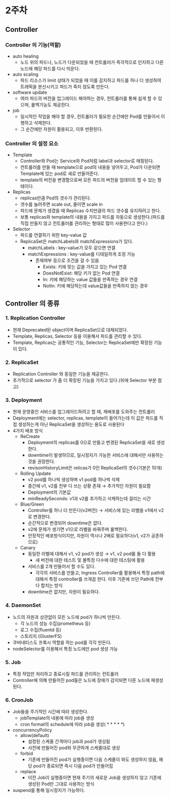 # 2주차

## Controller

### Controller 의 기능(역할)
- auto healing
    - 노드 위의 파드나, 노드가 다운되었을 때 컨트롤러가 즉각적으로 인지하고 다른 노드에 해당 파드를 다시 띄운다.
- auto scaling
    - 파드 리소스가 limit 상태가 되었을 때 이를 감지하고 파드를 하나 더 생성하여 트래픽을 분산시키고 파드가 죽지 않도록 만든다.
- software update
    - 여러 파드의 버전을 업그레이드 해야하는 경우, 컨트롤러를 통해 쉽게 할 수 있으며, 롤백기능도 제공한다.
- job
    - 일시적인 작업을 해야 할 경우, 컨트롤러가 필요한 순간에만 Pod를 만들어서 이행하고 삭제한다.
    - 그 순간에만 자원이 활용되고, 이후 반환된다.
### Controller 의 설정 요소
- Template
    - Controller와 Pod는 Service와 Pod처럼 label과 selector로 매핑된다.
    - 컨트롤러를 만들 때 template으로 pod의 내용을 넣어두고, Pod가 다운되면 Template에 있는 pod로 새로 만들어준다.
    - template의 버전을 변경함으로써 모든 파드의 버전을 업데이트 할 수 있는 형태이다.
- Replicas
    - replicas만큼 Pod의 갯수가 관리된다.
    - 갯수를 늘려주면 scale out, 줄이면 scale in
    - 파드에 문제가 생겼을 때 Replicas 수치만큼의 파드 갯수를 유지하려고 한다.
    - 보통 replicas와 template의 내용을 가지고 파드를 자동으로 생성한다.(파드를 직접 만들지 않고 컨트롤러를 관리하는 형태로 많이 사용한다고 한다.)
- Selector
    - 파드를 연결하기 위한 key-value 값
    - ReplicaSet은 matchLabels와 matchExpressions가 있다.
        - matchLabels : key-value가 모두 같으면 연결
        - matchExpressions : key-value를 디테일하게 조정 가능
            - 존재여부 등으로 조건을 걸 수 있음
                - Exists: 키에 맞는 값을 가지고 있는 Pod 연결
                - DoesNotExist: 해당 키가 없는 Pod 연결
                - In: 키에 해당하는 value 값들을 만족하는 경우 연결
                - NotIn: 키에 해당하는데 value값들을 만족하지 않는 경우


## Controller 의 종류
### 1. Replication Controller
- 현재 Deprecated된 object이며 ReplicaSet으로 대체되었다.
- Template, Replicas, Selector 등을 이용해서 파드를 관리할 수 있다.
- Template, Replicas는 공통적인 기능, Selector는 ReplicaSet에만 확장된 기능이 있다.
### 2. ReplicaSet
- Replication Controller 와 동일한 기능을 제공한다.
- 추가적으로 selector 가 좀 더 확장된 기능을 가지고 있다.(위에 Selector 부분 참고)
### 3. Deployment
- 현재 운영중인 서비스를 업그레이드하려고 할 때, 재배포를 도와주는 컨트롤러
- Deployment에는 selector, replicas, template이 들어가는데 이 값은 파드를 직접 생성하는게 아닌 ReplicaSet을 생성하는 용도로 사용된다
- 4가지 배포 방식
    - ReCreate
        - Deployment의 replicas를 0으로 만들고 변경된 ReplicaSet을 새로 생성한다.
        - downtime이 발생하므로, 일시정지가 가능한 서비스에 대해서만 사용하는 것을 권장한다.
        - revisonHistoryLimit은 relicas가 0인 ReplicaSet의 갯수(기본은 10개)
    - Rolling Update
        - v2 pod를 하나씩 생성하며 v1 pod를 하나씩 삭제
        - 중간에 v1, v2를 전부 다 쓰는 상황 존재 → 추가적인 자원이 필요함
        - Deployment의 기본값
        - minReadySeconds: v1과 v2를 추가하고 삭제하는데 걸리는 시간
    - Blue/Green
        - Controller를 하나 더 만든다(v2버전) → 서비스에 있는 라벨을 v1에서 v2로 변경한다.
        - 순간적으로 변경되어 downtime은 없다.
        - v2에 문제가 생기면 v1으로 라벨을 바꿔주며 롤백한다.
        - 안정적인 배포방식이지만, 자원이 역시나 2배로 필요하다(v1, v2가 공존하므로)
    - Canary
        - 동일한 라벨에 대해서 v1, v2 pod가 생성 → v1, v2 pod를 둘 다 활용
            - 새 버전에 대한 테스트 및 불특정 다수에 대한 테스팅에 활용
        - 서비스를 2개 만들어서 할 수도 있다.
            - 각각의 서비스를 만들고, Ingress Controller를 활용해서 특정 path에 대해서 특정 controller를 쓰게끔 한다. 이후 기존에 쓰던 Path에 전부 다 합치는 방식
        - downtime은 없지만, 자원이 필요하다.
### 4. DaemonSet
- 노드의 자원과 상관없이 모든 노드에 pod가 하나씩 만든다.
    - 각 노드의 성능 수집(prometheus 등)
    - 로그 수집(fluentd 등)
    - 스토리지 (GlusterFS)
- 쿠버네티스도 프록시 역할을 하는 pod를 각각 만든다.
- nodeSelector를 이용해서 특정 노드에만 pod 생성 가능
### 5. Job
- 특정 작업만 처리하고 종료시킬 파드를 관리하는 컨트롤러
- Controller에 의해 만들어진 pod들은 노드에 장애가 감지되면 다른 노드에 재생성된다.
### 6. CronJob
- Job들을 주기적인 시간에 따라 생성한다.
    - jobTemplate의 내용에 따라 job을 생성
    - cron format의 schedule에 따라 job을 생성( * * * * *)
- concurrencyPolicy
    - allow(default)
        - 설정된 스케줄 간격마다 job과 pod가 생성됨
        - 사전에 만들어진 pod와 무관하게 스케줄대로 생성
    - forbid
        - 기존에 만들어진 pod가 실행중이면 다음 스케줄이 와도 생성하지 않음, 해당 pod가 종료되면 즉시 다음 pod가 만들어짐
    - replace
        - 이전 Job이 실행중이면 현재 주기의 새로운 Job을 생성하지 않고 기존에 생성된 Pod만 그대로 사용하는 방식
- suspend를 통해 일시정지가 가능하다.